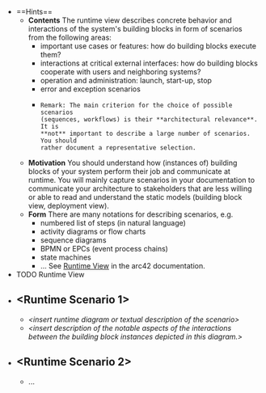 - ==Hints==
	- **Contents**
	  The runtime view describes concrete behavior and interactions of the system's building blocks in form of scenarios from the following areas:
		- important use cases or features: how do building blocks execute  them?
		- interactions at critical external interfaces: how do building blocks  cooperate with users and neighboring systems?
		- operation and administration: launch, start-up, stop
		- error and exception scenarios
		- ```Note
		  Remark: The main criterion for the choice of possible scenarios
		  (sequences, workflows) is their **architectural relevance**. It is
		  **not** important to describe a large number of scenarios. You should
		  rather document a representative selection.
		  ```
	- **Motivation**
	  You should understand how (instances of) building blocks of your system perform their job and communicate at runtime. You will mainly capture scenarios in your documentation to communicate your architecture to stakeholders that are less willing or able to read and understand the static models (building block view, deployment view).
	- **Form**
	  There are many notations for describing scenarios, e.g.
		- numbered list of steps (in natural language)
		- activity diagrams or flow charts
		- sequence diagrams
		- BPMN or EPCs (event process chains)
		- state machines
		- ...
		  See [Runtime View](https://docs.arc42.org/section-6/) in the arc42 documentation.
- TODO Runtime View
- ## \<Runtime Scenario 1>
	- *\<insert runtime diagram or textual description of the scenario>*
	- *\<insert description of the notable aspects of the interactions  between the building block instances depicted in this diagram.\>*
- ## \<Runtime Scenario 2>
	- ...